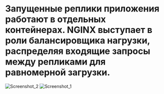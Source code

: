 # Запущенные реплики приложения работают в отдельных контейнерах. NGINX выступает в роли балансировщика нагрузки, распределяя входящие запросы между репликами для равномерной загрузки.
![Screenshot_2](https://github.com/user-attachments/assets/6ada5d40-bf0f-451b-a909-67feebc34d24)
![Screenshot_1](https://github.com/user-attachments/assets/aedc4c57-40ca-40c6-b9d0-01a20547b971)
